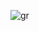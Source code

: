 ![gr](https://user-images.githubusercontent.com/56396623/86019124-e31fde80-ba2e-11ea-8ffb-730a7f4eae0d.jpg)

